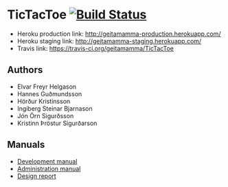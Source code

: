 TicTacToe  [![Build Status](https://travis-ci.org/geitamamma/TicTacToe.png)](https://travis-ci.org/geitamamma/TicTacToe])
=========
<ul>
	<li>
		Heroku production link:
<a href="http://geitamamma-production.herokuapp.com/">http://geitamamma-production.herokuapp.com/</a>
	</li>
	<li>
		Heroku staging link:
		<a href="http://geitamamma-staging.herokuapp.com/">http://geitamamma-staging.herokuapp.com/</a>
	</li>
	<li>
		Travis link:
		<a href="https://travis-ci.org/geitamamma/TicTacToe">https://travis-ci.org/geitamamma/TicTacToe</a>
	</li>
</ul>

<h2>Authors</h2>
<ul>
	<li>Elvar Freyr Helgason</li>
	<li>Hannes Guðmundsson</li>
	<li>Hörður Kristinsson</li>
	<li>Ingiberg Steinar Bjarnason</li>
	<li>Jón Örn Sigurðsson</li>
	<li>Kristinn Þröstur Sigurðarson</li>
</ul>

<h2>Manuals</h2>
<ul>
	<li><a href="/manuals/development.md">Development manual</a></li>
	<li><a href="/manuals/administration.md">Administration manual</a></li>
	<li><a href="/manuals/design.md">Design report</a></li>
</ul>